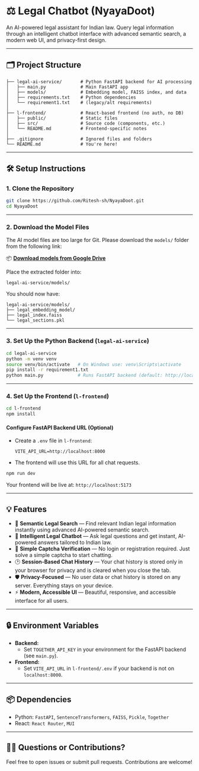 # ⚖️ Legal Chatbot (NyayaDoot)

An AI-powered legal assistant for Indian law. Query legal information through an intelligent chatbot interface with advanced semantic search, a modern web UI, and privacy-first design.

---

## 🗂️ Project Structure

```
├── legal-ai-service/       # Python FastAPI backend for AI processing
│   ├── main.py             # Main FastAPI app
│   ├── models/             # Embedding model, FAISS index, and data
│   ├── requirements.txt    # Python dependencies
│   └── requirement1.txt    # (legacy/alt requirements)
│
├── l-frontend/             # React-based frontend (no auth, no DB)
│   ├── public/             # Static files
│   ├── src/                # Source code (components, etc.)
│   └── README.md           # Frontend-specific notes
│
├── .gitignore              # Ignored files and folders
└── README.md               # You're here!
```

---

## 🛠️ Setup Instructions

### 1. Clone the Repository

```bash
git clone https://github.com/Ritesh-sh/NyayaDoot.git
cd NyayaDoot
```

---

### 2. Download the Model Files

The AI model files are too large for Git. Please download the `models/` folder from the following link:

📦 **[Download models from Google Drive](https://drive.google.com/drive/folders/1N8g-YxJkMSTilm0OZvRzlzwQTYpWW4OH?usp=sharing)**

Place the extracted folder into:

```
legal-ai-service/models/
```

You should now have:

```
legal-ai-service/models/
├── legal_embedding_model/
├── legal_index.faiss
└── legal_sections.pkl
```

---

### 3. Set Up the Python Backend (`legal-ai-service`)

```bash
cd legal-ai-service
python -m venv venv
source venv/bin/activate   # On Windows use: venv\Scripts\activate
pip install -r requirement1.txt
python main.py             # Runs FastAPI backend (default: http://localhost:8000)
```

---

### 4. Set Up the Frontend (`l-frontend`)

```bash
cd l-frontend
npm install
```

#### Configure FastAPI Backend URL (Optional)
- Create a `.env` file in `l-frontend`:
  ```
  VITE_API_URL=http://localhost:8000
  ```
- The frontend will use this URL for all chat requests.

```bash
npm run dev
```
Your frontend will be live at: `http://localhost:5173`

---

## 💡 Features

* 🧠 **Semantic Legal Search** — Find relevant Indian legal information instantly using advanced AI-powered semantic search.
* 💬 **Intelligent Legal Chatbot** — Ask legal questions and get instant, AI-powered answers tailored to Indian law.
* 🔐 **Simple Captcha Verification** — No login or registration required. Just solve a simple captcha to start chatting.
* 🕑 **Session-Based Chat History** — Your chat history is stored only in your browser for privacy and is cleared when you close the tab.
* 🛡️ **Privacy-Focused** — No user data or chat history is stored on any server. Everything stays on your device.
* ⚡ **Modern, Accessible UI** — Beautiful, responsive, and accessible interface for all users.

---

## 🔒 Environment Variables

- **Backend:**
  - Set `TOGETHER_API_KEY` in your environment for the FastAPI backend (see `main.py`).
- **Frontend:**
  - Set `VITE_API_URL` in `l-frontend/.env` if your backend is not on `localhost:8000`.

---

## 📦 Dependencies

* Python: `FastAPI`, `SentenceTransformers`, `FAISS`, `Pickle`, `Together`
* React: `React Router`, `MUI`

---

## 🙋‍♀️ Questions or Contributions?

Feel free to open issues or submit pull requests. Contributions are welcome!

